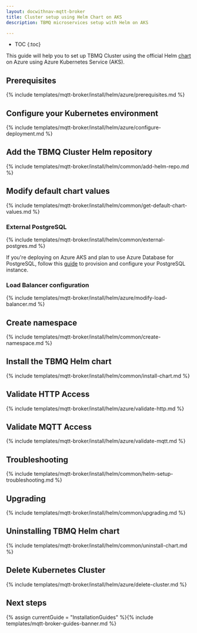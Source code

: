 ```yaml
---
layout: docwithnav-mqtt-broker
title: Cluster setup using Helm Chart on AKS
description: TBMQ microservices setup with Helm on AKS

---
```


* TOC
{:toc}

This guide will help you to set up TBMQ Cluster using the official Helm [chart](https://artifacthub.io/packages/helm/tbmq-helm-chart/tbmq-cluster) 
on Azure using Azure Kubernetes Service (AKS).

## Prerequisites

{% include templates/mqtt-broker/install/helm/azure/prerequisites.md %}

## Configure your Kubernetes environment

{% include templates/mqtt-broker/install/helm/azure/configure-deployment.md %}

## Add the TBMQ Cluster Helm repository

{% include templates/mqtt-broker/install/helm/common/add-helm-repo.md %}

## Modify default chart values

{% include templates/mqtt-broker/install/helm/common/get-default-chart-values.md %}

### External PostgreSQL

{% include templates/mqtt-broker/install/helm/common/external-postgres.md %}

If you're deploying on Azure AKS and plan to use Azure Database for PostgreSQL, follow this
[guide](/docs/mqtt-broker/install/cluster/azure-cluster-setup/#step-5-provision-postgresql-db) to provision and configure your PostgreSQL instance.

### Load Balancer configuration

{% include templates/mqtt-broker/install/helm/azure/modify-load-balancer.md %}

## Create namespace

{% include templates/mqtt-broker/install/helm/common/create-namespace.md %}

## Install the TBMQ Helm chart

{% include templates/mqtt-broker/install/helm/common/install-chart.md %}

## Validate HTTP Access

{% include templates/mqtt-broker/install/helm/azure/validate-http.md %}

## Validate MQTT Access

{% include templates/mqtt-broker/install/helm/azure/validate-mqtt.md %}

## Troubleshooting

{% include templates/mqtt-broker/install/helm/common/helm-setup-troubleshooting.md %}

## Upgrading

{% include templates/mqtt-broker/install/helm/common/upgrading.md %}

## Uninstalling TBMQ Helm chart

{% include templates/mqtt-broker/install/helm/common/uninstall-chart.md %}

## Delete Kubernetes Cluster

{% include templates/mqtt-broker/install/helm/azure/delete-cluster.md %}

## Next steps

{% assign currentGuide = "InstallationGuides" %}{% include templates/mqtt-broker-guides-banner.md %}
